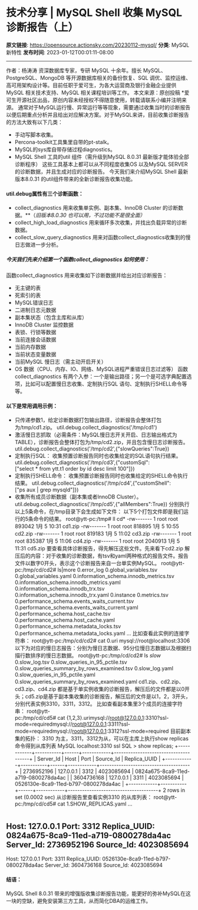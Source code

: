 # 技术分享 | MySQL Shell 收集 MySQL 诊断报告（上）

**原文链接**: https://opensource.actionsky.com/20230112-mysql/
**分类**: MySQL 新特性
**发布时间**: 2023-01-12T00:01:11-08:00

---

作者：杨涛涛
资深数据库专家，专研 MySQL 十余年。擅长 MySQL、PostgreSQL、MongoDB 等开源数据库相关的备份恢复、SQL 调优、监控运维、高可用架构设计等。目前任职于爱可生，为各大运营商及银行金融企业提供 MySQL 相关技术支持、MySQL 相关课程培训等工作。
本文来源：原创投稿
*爱可生开源社区出品，原创内容未经授权不得随意使用，转载请联系小编并注明来源。
通常对于MySQL运行慢、异常运行等等现象，需要通过收集当时的诊断报告以便后期重点分析并且给出对应解决方案。对于MySQL来讲，目前收集诊断报告的方法大致有以下几类：
- 手动写脚本收集。
- Percona-toolkit工具集里自带的pt-stalk。
- MySQL的sys库自带存储过程diagnostics。
- MySQL Shell 工具的util 组件（需升级到MySQL 8.0.31 最新版才能体验全部诊断程序）
这些工具基本上都可以从不同程度收集OS 以及MySQL SERVER 的诊断数据，并且生成对应的诊断报告。 今天我们来介绍MySQL Shell 最新版本8.0.31 的util组件带来的全新诊断报告收集功能。
#### util.debug属性有三个诊断函数：
- collect_diagnostics 用来收集单实例、副本集、InnoDB Cluster 的诊断数据。**（*旧版本8.0.30 也可以用，不过功能不是很全面）*
- collect_high_load_diagnostics 用来循环多次收集，并找出负载异常的诊断数据。
- collect_slow_query_diagnostics 用来对函数collect_diagnostics收集到的慢日志做进一步分析。
##### 今天我们先来介绍第一个函数collect_diagnostics 如何使用：
函数collect_diagnostics 用来收集如下诊断数据并给出对应诊断报告：
- 无主键的表
- 死索引的表
- MySQL错误日志
- 二进制日志元数据
- 副本集状态（包含主库和从库）
- InnoDB Cluster 监控数据
- 表锁、行锁等数据
- 当前连接会话数据
- 当前内存数据
- 当前状态变量数据
- 当前MySQL 慢日志（需主动开启开关）
- OS 数据（CPU、内存、IO、网络、MySQL进程严重错误日志过滤等）
函数collect_diagnostics 有两个入参：一个是输出路径；另一个是可选字典配置选项，比如可以配置慢日志收集、定制执行SQL 语句、定制执行SHELL命令等等。
#### 以下是常用调用示例：
- 只传递参数1，给定诊断数据打包输出路径，诊断报告会整体打包为/tmp/cd1.zip。
util.debug.collect_diagnostics('/tmp/cd1')
- 激活慢日志抓取（必需条件：MySQL慢日志开关开启、日志输出格式为TABLE），诊断报告会整体打包为/tmp/cd2.zip，并且包含慢日志诊断报告。
util.debug.collect_diagnostics('/tmp/cd2',{"slowQueries":True})
- 定制执行SQL： 收集预置诊断报告同时也收集给定的SQL语句执行结果。
util.debug.collect_diagnostics('/tmp/cd3',{"customSql":["select * from ytt.t1 order by id desc limit 100"]})
- 定制执行SHELL命令： 收集预置诊断报告同时也收集给定的SHELL命令执行结果。
util.debug.collect_diagnostics('/tmp/cd4',{"customShell":["ps aux | grep mysqld"]})
- 收集所有成员诊断数据（副本集或者InnoDB Cluster）。
util.debug.collect_diagnostics('/tmp/cd5',{"allMembers":True})
分别执行以上5条命令，在/tmp目录下会生成如下文件： 以下5个打包文件即是我们运行的5条命令的结果。
root@ytt-pc:/tmp# ll cd*
-rw------- 1 root root  893042 1月   5 10:31 cd1.zip
-rw------- 1 root root  818895 1月   5 10:55 cd2.zip
-rw------- 1 root root  819183 1月   5 11:02 cd3.zip
-rw------- 1 root root  835387 1月   5 11:06 cd4.zip
-rw------- 1 root root 2040913 1月   5 11:31 cd5.zip
要查看具体诊断报告，得先解压这些文件。先来看下cd2.zip 解压后的内容：对于收集的诊断数据，有tsv和yaml两种格式的报告文件。报告文件以数字0开头，表示这个诊断报告来自一台单实例MySQL。
root@ytt-pc:/tmp/cd/cd2# ls|more
0.error_log
0.global_variables.tsv
0.global_variables.yaml
0.information_schema.innodb_metrics.tsv
0.information_schema.innodb_metrics.yaml
0.information_schema.innodb_trx.tsv
0.information_schema.innodb_trx.yaml
0.instance
0.metrics.tsv
0.performance_schema.events_waits_current.tsv
0.performance_schema.events_waits_current.yaml
0.performance_schema.host_cache.tsv
0.performance_schema.host_cache.yaml
0.performance_schema.metadata_locks.tsv
0.performance_schema.metadata_locks.yaml
...
比如查看此实例的连接字符串：
root@ytt-pc:/tmp/cd/cd2# cat 0.uri mysql://root@localhost:3306
以下为对应的慢日志报告：分别为慢日志数据、95分位慢日志数据以及根据扫描行数排序的慢日志数据。
root@ytt-pc:/tmp/cd/cd2# ls *slow*
0.slow_log.tsv   0.slow_queries_in_95_pctile.tsv   0.slow_queries_summary_by_rows_examined.tsv
0.slow_log.yaml  0.slow_queries_in_95_pctile.yaml  0.slow_queries_summary_by_rows_examined.yaml
cd1.zip、cd2.zip、cd3.zip、cd4.zip 都是基于单实例收集的诊断报告，解压后的文件都是以0开头；cd5.zip是基于副本集收集的诊断报告，解压后的文件是以1，2，3开头，分别代表实例3310，3311，3312。
比如查看副本集里3个成员的连接字符串：
root@ytt-pc:/tmp/cd/cd5# cat {1,2,3}.urimysql://root@127.0.0.1:3310?ssl-mode=requiredmysql://root@127.0.0.1:3311?ssl-mode=requiredmysql://root@127.0.0.1:3312?ssl-mode=required
目前副本集的拓扑： 3310 为主，3311，3312为从，可以在主库上执行show replicas 命令得到从库列表
MySQL  localhost:3310 ssl  SQL > show replicas;
+------------+-----------+------+------------+--------------------------------------+
| Server_Id  | Host      | Port | Source_Id  | Replica_UUID                         |
+------------+-----------+------+------------+--------------------------------------+
| 2736952196 | 127.0.0.1 | 3312 | 4023085694 | 0824a675-8ca9-11ed-a719-0800278da4ac |
| 3604736168 | 127.0.0.1 | 3311 | 4023085694 | 0526130e-8ca9-11ed-b797-0800278da4ac |
+------------+-----------+------+------------+--------------------------------------+
2 rows in set (0.0002 sec)
从诊断报告里查看实例3310 的从库列表：
root@ytt-pc:/tmp/cd/cd5# cat 1.SHOW_REPLICAS.yaml
...
#
Host: 127.0.0.1
Port: 3312
Replica_UUID: 0824a675-8ca9-11ed-a719-0800278da4ac
Server_Id: 2736952196
Source_Id: 4023085694
---
Host: 127.0.0.1
Port: 3311
Replica_UUID: 0526130e-8ca9-11ed-b797-0800278da4ac
Server_Id: 3604736168
Source_Id: 4023085694
#### 结语：
MySQL Shell 8.0.31 带来的增强版收集诊断报告功能，能更好的弥补MySQL在这一块的空缺，避免安装第三方工具，从而简化DBA的运维工作。